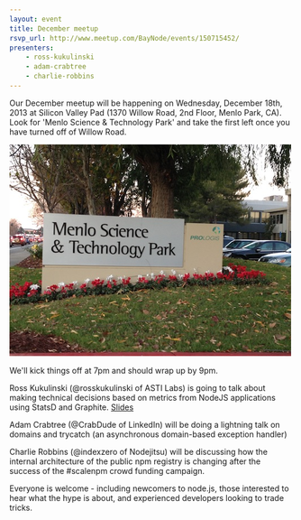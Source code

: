 ```yaml
---
layout: event
title: December meetup
rsvp_url: http://www.meetup.com/BayNode/events/150715452/
presenters:
    - ross-kukulinski
    - adam-crabtree
    - charlie-robbins
---
```


Our December meetup will be happening on Wednesday, December 18th, 2013 at Silicon Valley Pad (1370 Willow Road, 2nd Floor, Menlo Park, CA).  Look for 'Menlo Science & Technology Park' and take the first left once you have turned off of Willow Road.

![Menlo Science and Technology Park](/assets/menloscience.JPG)

We'll kick things off at 7pm and should wrap up by 9pm.

Ross Kukulinski (@rosskukulinski of ASTI Labs) is going to talk about making technical decisions based on metrics from NodeJS applications using StatsD and Graphite.  [Slides](http://rosskukulinski.github.io/talk-statsd/)

Adam Crabtree (@CrabDude of LinkedIn) will be doing a lightning talk on domains and trycatch (an asynchronous domain-based exception handler)

Charlie Robbins (@indexzero of Nodejitsu) will be discussing how the internal architecture of the public npm registry is changing after the success of the #scalenpm crowd funding campaign. 

Everyone is welcome - including newcomers to node.js, those interested to hear what the hype is about, and experienced developers looking to trade tricks.